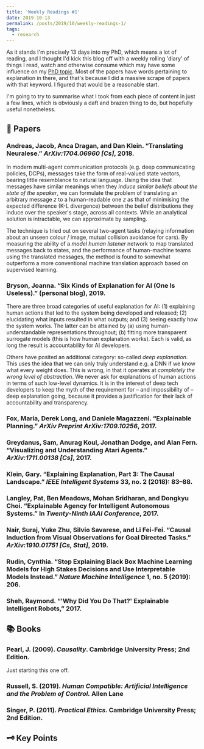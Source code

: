 ```yaml
---
title: 'Weekly Readings #1'
date: 2019-10-13
permalink: /posts/2019/10/weekly-readings-1/
tags:
  - research
---
```


As it stands I'm precisely 13 days into my PhD, which means a lot of reading, and I thought I'd kick this blog off with a weekly rolling 'diary' of things I read, watch and otherwise consume which may have some influence on my [PhD topic](https://tombewley.com/start ). Most of the papers have words pertaining to explanation in there, and that's because I did a massive scrape of papers with that keyword. I figured that would be a reasonable start.

I'm going to try to summarise what I took from each piece of content in just a few lines, which is obviously a daft and brazen thing to do, but hopefully useful nonetheless.

## 📝 Papers

### Andreas, Jacob, Anca Dragan, and Dan Klein. “Translating Neuralese.” *ArXiv:1704.06960 [Cs]*, 2018.

In modern multi-agent communication protocols (e.g. deep communicating policies, DCPs), messages take the form of real-valued state vectors, bearing little resemblance to natural language. Using the idea that messages have similar meanings when they *induce similar beliefs about the state of the speaker*, we can formulate the problem of translating an arbitrary message $z$ to a human-readable one $z$ as that of minimising the expected difference (K-L divergence) between the belief distributions they induce over the speaker's stage, across all contexts. While an analytical solution is intractable, we can approximate by sampling. 

The technique is tried out on several two-agent tasks (relaying information about an unseen colour / image, mutual collision avoidance for cars). By measuring the ability of a *model human listener* network to map translated messages back to states, and the performance of human-machine teams using the translated messages, the method is found to somewhat outperform a more conventional machine translation approach based on supervised learning.

### Bryson, Joanna. “Six Kinds of Explanation for AI (One Is Useless).” (personal blog), 2019.

There are three broad categories of useful explanation for AI: (1) explaining human actions that led to the system being developed and released; (2) elucidating what inputs resulted in what outputs; and (3) seeing exactly how the system works. The latter can be attained by (a) using human-understandable representations throughout; (b) fitting more transparent surrogate models (this is how human explanation works). Each is valid, as long the result is accountability for AI developers. 

Others have posited an additional category: so-called *deep explanation*. This uses the idea that we can only truly understand e.g. a DNN if we know what every weight does. This is wrong, in that it operates at *completely the wrong level of abstraction*. We never ask for explanations of human actions in terms of such low-level dynamics. It is in the interest of deep tech developers to keep the myth of the requirement for – and impossibility of – deep explanation going, because it provides a justification for their lack of accountability and transparency.

### Fox, Maria, Derek Long, and Daniele Magazzeni. “Explainable Planning.” *ArXiv Preprint ArXiv:1709.10256*, 2017.

### Greydanus, Sam, Anurag Koul, Jonathan Dodge, and Alan Fern. “Visualizing and Understanding Atari Agents.” *ArXiv:1711.00138 [Cs]*, 2017.

### Klein, Gary. “Explaining Explanation, Part 3: The Causal Landscape.” *IEEE Intelligent Systems* 33, no. 2 (2018): 83–88.

### Langley, Pat, Ben Meadows, Mohan Sridharan, and Dongkyu Choi. “Explainable Agency for Intelligent Autonomous Systems.” In *Twenty-Ninth IAAI Conference*, 2017.

### Nair, Suraj, Yuke Zhu, Silvio Savarese, and Li Fei-Fei. “Causal Induction from Visual Observations for Goal Directed Tasks.” *ArXiv:1910.01751 [Cs, Stat]*, 2019.

### Rudin, Cynthia. “Stop Explaining Black Box Machine Learning Models for High Stakes Decisions and Use Interpretable Models Instead.” *Nature Machine Intelligence* 1, no. 5 (2019): 206.

### Sheh, Raymond. “'Why Did You Do That?' Explainable Intelligent Robots,” 2017.



## 📚  Books

### Pearl, J. (2009). *Causality*. Cambridge University Press; 2nd Edition.

Just starting this one off. 

### Russell, S. (2019). *Human Compatible: Artificial Intelligence and the Problem of Control.* Allen Lane 

### Singer, P. (2011). *Practical Ethics*. Cambridge University Press; 2nd Edition.

## 🗝️ Key Points